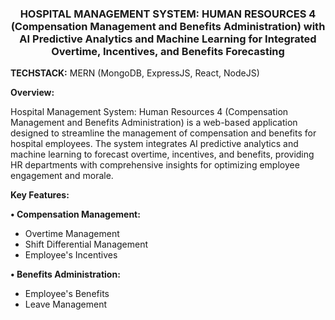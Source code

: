 <center><h3>HOSPITAL MANAGEMENT SYSTEM: HUMAN RESOURCES 4 (Compensation Management and Benefits Administration) with AI Predictive Analytics and Machine Learning for Integrated Overtime, Incentives, and Benefits Forecasting</h3></center>


<strong>TECHSTACK:</strong> MERN (MongoDB, ExpressJS, React, NodeJS)


<strong>Overview:</strong>

Hospital Management System: Human Resources 4 (Compensation Management and Benefits Administration) is a web-based application designed to streamline the management of compensation and benefits for hospital employees. The system integrates AI predictive analytics and machine learning to forecast overtime, incentives, and benefits, providing HR departments with comprehensive insights for optimizing employee engagement and morale.

<strong>Key Features:</strong>


<strong>• Compensation Management:</strong>

 - Overtime Management
 - Shift Differential Management
 - Employee's Incentives

<strong>• Benefits Administration:</strong>

 - Employee's Benefits
 - Leave Management


